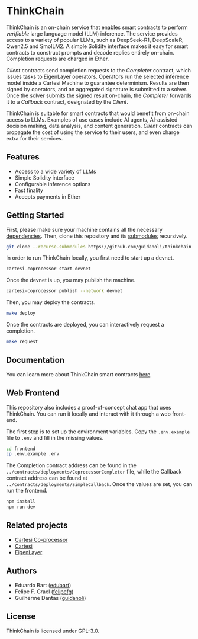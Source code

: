 # ThinkChain

ThinkChain is an on-chain service that enables smart contracts to perform _verifiable_ large language model (LLM) inference.
The service provides access to a variety of popular LLMs, such as DeepSeek-R1, DeepScaleR, Qwen2.5 and SmolLM2.
A simple Solidity interface makes it easy for smart contracts to construct prompts and decode replies entirely on-chain.
Completion requests are charged in Ether.

_Client_ contracts send completion requests to the _Completer_ contract, which issues tasks to EigenLayer operators.
Operators run the selected inference model inside a Cartesi Machine to guarantee determinism.
Results are then signed by operators, and an aggregated signature is submitted to a solver.
Once the solver submits the signed result on-chain, the _Completer_ forwards it to a _Callback_ contract, designated by the _Client_.

ThinkChain is suitable for smart contracts that would benefit from on-chain access to LLMs.
Examples of use cases include AI agents, AI-assisted decision making, data analysis, and content generation.
_Client_ contracts can propagate the cost of using the service to their users, and even charge extra for their services.

## Features

- Access to a wide variety of LLMs
- Simple Solidity interface
- Configurable inference options
- Fast finality
- Accepts payments in Ether

## Getting Started

First, please make sure your machine contains all the necessary [dependencies](https://docs.mugen.builders/cartesi-co-processor-tutorial/installation).
Then, clone this repository and its [submodules](https://git-scm.com/book/en/v2/Git-Tools-Submodules) recursively.

```sh
git clone --recurse-submodules https://github.com/guidanoli/thinkchain.git
```

In order to run ThinkChain locally, you first need to start up a devnet.

```sh
cartesi-coprocessor start-devnet
```

Once the devnet is up, you may publish the machine.

```sh
cartesi-coprocessor publish --network devnet
```

Then, you may deploy the contracts.

```sh
make deploy
```

Once the contracts are deployed, you can interactively request a completion.

```sh
make request
```

## Documentation

You can learn more about ThinkChain smart contracts [here](./contracts/README.md).

## Web Frontend

This repository also includes a proof-of-concept chat app that uses ThinkChain.
You can run it locally and interact with it through a web front-end.

The first step is to set up the environment variables. Copy the `.env.example` file to `.env` and fill in the missing values.

```sh
cd frontend
cp .env.example .env
```

The Completion contract address can be found in the `../contracts/deployments/CoprocessorCompleter` file, while the Callback contract address can be found at `../contracts/deployments/SimpleCallback`. Once the values are set, you can run the frontend.

```sh
npm install
npm run dev
```

## Related projects

- [Cartesi Co-processor](https://github.com/zippiehq/cartesi-coprocessor)
- [Cartesi](https://cartesi.io/)
- [EigenLayer](https://www.eigenlayer.xyz/)

## Authors

- Eduardo Bart ([edubart](https://github.com/edubart))
- Felipe F. Grael ([felipefg](https://github.com/felipefg))
- Guilherme Dantas ([guidanoli](https://github.com/guidanoli))

## License

ThinkChain is licensed under GPL-3.0.
